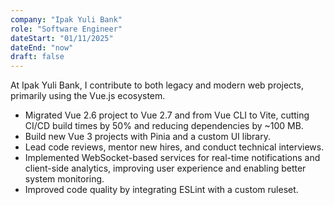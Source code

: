 ```yaml
---
company: "Ipak Yuli Bank"
role: "Software Engineer"
dateStart: "01/11/2025"
dateEnd: "now"
draft: false
---
```


At Ipak Yuli Bank, I contribute to both legacy and modern web projects, primarily using the Vue.js ecosystem.
- Migrated Vue 2.6 project to Vue 2.7 and from Vue CLI to Vite, cutting CI/CD build times by 50% and reducing dependencies by ~100 MB. 
- Build new Vue 3 projects with Pinia and a custom UI library.
- Lead code reviews, mentor new hires, and conduct technical interviews. 
- Implemented WebSocket-based services for real-time notifications and client-side analytics, improving user experience and enabling better system monitoring.
- Improved code quality by integrating ESLint with a custom ruleset.